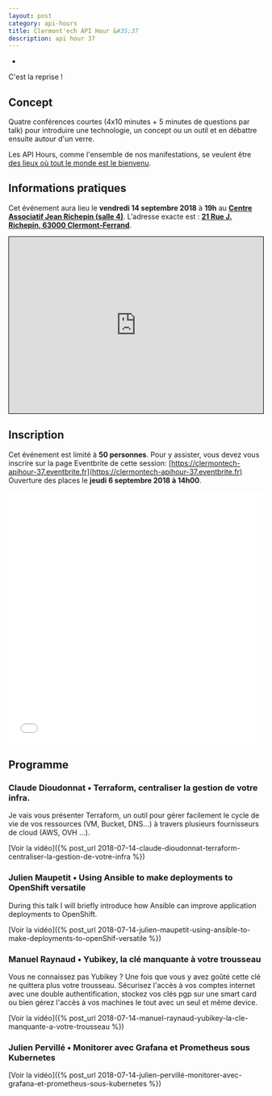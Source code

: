 ```yaml
---
layout: post
category: api-hours
title: Clermont'ech API Hour &#35;37
description: api hour 37
---
```

-

C'est la reprise !

## Concept

Quatre conférences courtes (4x10 minutes + 5 minutes de questions par talk)
pour introduire une technologie, un concept ou un outil et en débattre ensuite
autour d'un verre.

Les API Hours, comme l'ensemble de nos manifestations, se veulent être [des
lieux où tout le monde est le bienvenu](/code-of-conduct.html).


## Informations pratiques

Cet événement aura lieu le **vendredi 14 septembre 2018** à **19h** au [**Centre Associatif Jean Richepin (salle 4)**](http://www.clermont-ferrand.fr/+-Centre-Richepin-+.html). L'adresse
exacte est : [**21 Rue J. Richepin, 63000 Clermont-Ferrand**](https://www.openstreetmap.org/#map=19/45.78186/3.08506).

<iframe width="100%" height="350" frameborder="0" scrolling="no" marginheight="0" marginwidth="0" src="https://www.openstreetmap.org/export/embed.html?bbox=3.0836096405982976%2C45.780990896595334%2C3.0871394276618958%2C45.78265381775845&amp;layer=mapnik&amp;marker=45.78182142810052%2C3.0853745341300964" style="border: 1px solid black"></iframe>

<br/>

## Inscription

Cet événement est limité à **50 personnes**.  Pour y assister, vous devez vous
inscrire sur la page Eventbrite de cette session: [https://clermontech-apihour-37.eventbrite.fr](https://clermontech-apihour-37.eventbrite.fr)
Ouverture des places le **jeudi 6 septembre 2018 à 14h00**.


<iframe src="//eventbrite.fr/tickets-external?eid=49751563265&ref=etckt" frameborder="0" height="500" width="100%" vspace="0" hspace="0" marginheight="5" marginwidth="5" scrolling="auto" allowtransparency="true"></iframe>

<br/>

## Programme

### Claude Dioudonnat • Terraform, centraliser la gestion de votre infra.

Je vais vous présenter Terraform, un outil pour gérer facilement le cycle de vie de vos ressources (VM, Bucket, DNS...) à travers plusieurs fournisseurs de cloud (AWS, OVH ...). 

[Voir la vidéo]({% post_url 2018-07-14-claude-dioudonnat-terraform-centraliser-la-gestion-de-votre-infra %})

### Julien Maupetit • Using Ansible to make deployments to OpenShift versatile

During this talk I will briefly introduce how Ansible can improve application deployments to OpenShift.

[Voir la vidéo]({% post_url 2018-07-14-julien-maupetit-using-ansible-to-make-deployments-to-openShif-versatile %})

### Manuel Raynaud • Yubikey, la clé manquante à votre trousseau

Vous ne connaissez pas Yubikey ? Une fois que vous y avez goûté cette clé ne quittera plus votre trousseau. Sécurisez l'accès à vos comptes internet avec une double authentification, stockez vos clés pgp sur une smart card ou bien gérez l'accès à vos machines le tout avec un seul et même device.

[Voir la vidéo]({% post_url 2018-07-14-manuel-raynaud-yubikey-la-cle-manquante-a-votre-trousseau %})

### Julien Pervillé • Monitorer avec Grafana et Prometheus sous Kubernetes

[Voir la vidéo]({% post_url 2018-07-14-julien-pervillé-monitorer-avec-grafana-et-prometheus-sous-kubernetes %})